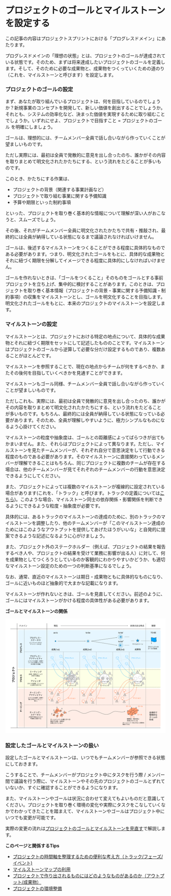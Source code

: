# プロジェクトのゴールとマイルストーンを設定する

この記事の内容はプロジェクトスプリントにおける「プログレスドメイン」にあたります。

プログレスドメインの「理想の状態」とは、プロジェクトのゴールが達成されている状態です。そのため、まずは将来達成したいプロジェクトのゴールを定義します。そして、そのために必要な成果物と、成果物をつくっていくための道のり（これを、マイルストーンと呼びます）を設定します。

### **プロジェクトのゴールの設定**

まず、あなたが取り組んでいるプロジェクトは、何を目指しているのでしょうか？新規事業のコンセプトを開発して、新しい価値を創出することでしょうか。それとも、システムの効率化など、決まった価値を実現するために取り組むことでしょうか。いずれにせよ、プロジェクトで目指すこと = プロジェクトのゴール を明確にしましょう。

ゴールは、理想的には、チームメンバー全員で話し合いながら作っていくことが望ましいものです。

ただし実際には、最初は全員で発散的に意見を出し合ったのち、誰かがその内容を取りまとめて明文化されたかたちにする、という流れをたどることが多いものです。

このとき、かたちにする作業は、

* プロジェクトの背景（関連する事業計画など）
* プロジェクトで取り組む事業に関する予備知識
* 予算や期限といった制約事項

といった、プロジェクトを取り巻く基本的な情報について理解が深い人がおこなうと、スムーズでしょう。

その後、それがチームメンバー全員に明文化されたかたちで共有・推敲され、最終的には全員が納得している状態になるまで議論されなければいけません。

ゴールは、後述するマイルストーンをつくることができる程度に具体的なものである必要があります。つまり、明文化されたゴールをもとに、具体的な成果物とそれに紐づく期限を分解してイメージできる程度に具体的にしなければいけません。

ゴールを作れないときは、「ゴールをつくること」そのものをゴールとする事前プロジェクトを立ち上げ、集中的に検討することがあります。このときは、プロジェクトを取り巻く基本情報（プロジェクトの背景・事業に関する予備知識・制約事項）の収集をマイルストーンとし、ゴールを明文化することを目指します。明文化されたゴールをもとに、本来のプロジェクトのマイルストーンを設定します。

### **マイルストーンの設定**

マイルストーンとは、プロジェクトにおける特定の地点について、具体的な成果物とそれに紐づく期限をセットにして記述したもののことです。マイルストーンはプロジェクトのゴールから逆算して必要な分だけ設定するものであり、複数あることがほとんどです。

マイルストーンを参照することで、現在の地点からチームが何をするべきか、またその後何を目指していくべきかを見通すことができます。

マイルストーンもゴール同様、チームメンバー全員で話し合いながら作っていくことが望ましいものです。

ただしこれも、実際には、最初は全員で発散的に意見を出し合ったのち、誰かがその内容を取りまとめて明文化されたかたちにする、という流れをたどることが多いものです。もちろん、最終的には全員が納得している状態になっている必要があります。そのため、全員が理解しやすいように、極力シンプルなものになるよう心掛けてください。

マイルストーンの粒度や抽象度は、ゴールとの距離感によってばらつきが出てもかまいません。また、それらはプロジェクトによって異なります。ただし、マイルストーンを見たチームメンバーが、それぞれ自分で意思決定をして行動できる程度のものである必要があります。そのマイルストーンに直接関わっているメンバーが理解できることはもちろん、同じプロジェクトに複数のチームが存在する場合は、他のチームメンバーが見てそれぞれのチームメンバーの行動を意思決定できるようにしてください。

また、プロジェクトによっては複数のマイルストーンが複線的に設定されている場合があります(これを、「トラック」と呼びます。トラックの定義については[こちら](../tips/1-2/))。このような場合、マイルストーン同士の依存関係・影響関係を判断できるようにできるような粒度・抽象度が必要です。

具体的には、あるトラックのマイルストーンの達成のために、別のトラックのマイルストーンを調整したり、他のチームメンバーが「このマイルストーン達成のためにはこのようなアウトプットを提供してあげたほうがいいな」と自発的に提案できるような記述になるように心がけましょう。

また、プロジェクト外のステークホルダー（例えば、プロジェクトの結果を報告するべき人や、プロジェクトの結果を受けて業務に影響が出る人）に対して、何を成果物としてつくろうとしているのか客観的にわかりやすいかどうか、も適切なマイルストーン設定のための一つの判断基準になるでしょう。

なお、通常、直近のマイルストーンは期日・成果物ともに具体的なものになり、ゴールに近いものほど抽象的で大まかな記載になります。

マイルストーンが作れないときは、ゴールを見直してください。前述のように、ゴールにはマイルストーンがかける程度の具体性がある必要があります。

**ゴールとマイルストーンの関係**

![(Project Sprint CODE Essentialsより引用）](../images/essentials.png)

### **設定したゴールとマイルストーンの扱い**

設定したゴールとマイルストーンは、いつでもチームメンバーが参照できる状態にしておきます。

こうすることで、チームメンバーがプロジェクト中にタスクを行う際 / メンバー間で議論を行う際に、マイルストーンやその先のプロジェクトのゴールとずれていないか、すぐに確認することができるようになります。

また、マイルストーンやゴールは状況に合わせて変えてもよいものだと意識してください。プロジェクトを取り巻く環境の変化や実際にタスクをこなしていくなかでわかってきたことを踏まえて、マイルストーンやゴールはプロジェクト中にいつでも変更が可能です。

実際の変更の流れは[プロジェクトのゴールとマイルストーンを見直す](3-2.md)で解説します。

**このページと関係するTips**

* [プロジェクトの時間軸を整理するための便利な考え方（トラック/フェーズ/イベント)](../tips/1-2/)
* [マイルストーンマップの利用](../tips/2-1/)
* [プロジェクトで作り出されるものにはどのようなものがあるのか（アウトプット/成果物）](../tips/2-2/)
* [プロジェクトの環境整備](../tips/1-1/)
